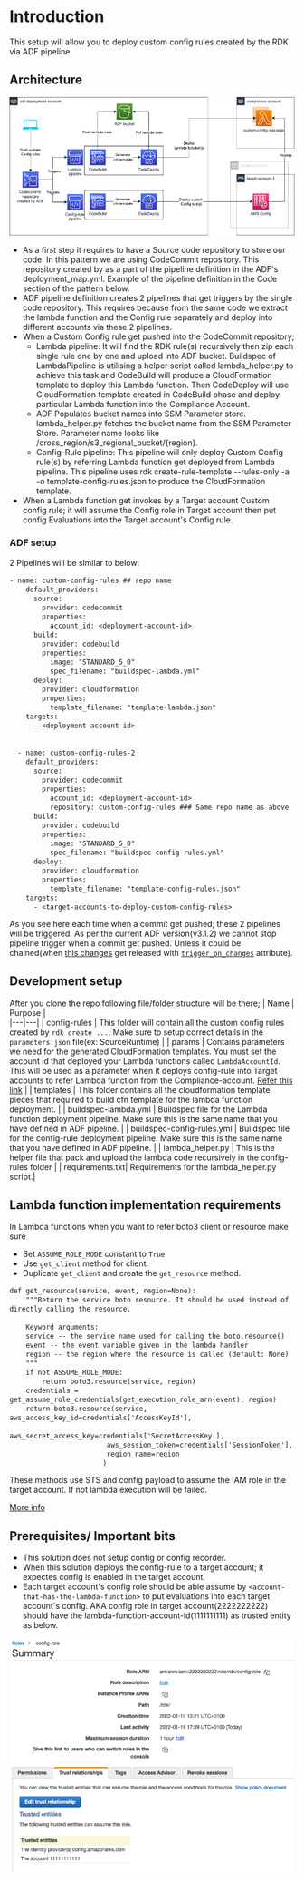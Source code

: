 # Introduction
This setup will allow you to deploy custom config rules created by the RDK via ADF pipeline. 

## Architecture
![Architecture](./meta/custom-configs.png)
* As a first step it requires to have a Source code repository to store our code. In this pattern we are using CodeCommit repository. This repository created by as a part of the pipeline definition in the ADF's deployment_map.yml. Example of the pipeline definition in the Code section of the pattern below.
* ADF pipeline definition creates 2 pipelines that get triggers by the single code repository. This requires because from the same code we extract the lambda function and the Config rule separately and deploy into different accounts via these 2 pipelines. 
* When a Custom Config rule get pushed into the CodeCommit repository; 
    - Lambda pipeline: It will find the RDK rule(s) recursively then zip each single rule one by one and upload into ADF bucket. Buildspec of LambdaPipeline is utilising a helper script called lambda_helper.py to achieve this task and CodeBuild will produce a CloudFormation template to deploy this Lambda function. Then CodeDeploy will use CloudFormation template created in CodeBuild phase and deploy particular Lambda function into the Compliance Account.
    - ADF Populates bucket names into SSM Parameter store. lambda_helper.py fetches the bucket name from the SSM Parameter Store. Parameter name looks like /cross_region/s3_regional_bucket/{region}.
    - Config-Rule pipeline: This pipeline will only deploy Custom Config rule(s) by referring Lambda function get deployed from Lambda pipeline. This pipeline uses rdk create-rule-template --rules-only -a  -o template-config-rules.json to produce the CloudFormation template.
* When a Lambda function get invokes by a Target account Custom config rule; it will assume the Config role in Target account then put config Evaluations into the Target account's Config rule.
### ADF setup
2 Pipelines will be similar to below:

```
- name: custom-config-rules ## repo name
    default_providers:
      source:
        provider: codecommit
        properties:
          account_id: <deployment-account-id>
      build:
        provider: codebuild
        properties:
          image: "STANDARD_5_0"
          spec_filename: "buildspec-lambda.yml"
      deploy:
        provider: cloudformation
        properties:
          template_filename: "template-lambda.json"
    targets:  
      - <deployment-account-id>

      
  - name: custom-config-rules-2
    default_providers:
      source:
        provider: codecommit
        properties:
          account_id: <deployment-account-id>
          repository: custom-config-rules ### Same repo name as above
      build:
        provider: codebuild
        properties:
          image: "STANDARD_5_0"
          spec_filename: "buildspec-config-rules.yml"
      deploy:
        provider: cloudformation
        properties:
          template_filename: "template-config-rules.json"
    targets:  
      - <target-accounts-to-deploy-custom-config-rules> 
```
As you see here each time when a commit get pushed; these 2 pipelines will be triggered. As per the current ADF version(v3.1.2) we cannot stop pipeline trigger when a commit get pushed. Unless it could be chained(when [this changes](https://github.com/awslabs/aws-deployment-framework/pull/357) get released with [`trigger_on_changes`](https://github.com/awslabs/aws-deployment-framework/blob/master/docs/providers-guide.md#codecommit) attribute).


## Development setup
After you clone the repo following file/folder structure will be there;
| Name  | Purpose  |   
|---|---|
| config-rules  | This folder will contain all the custom config rules created by `rdk create ...`. Make sure to setup correct details in the `parameters.json` file(ex: SourceRuntime) |
| params  | Contains parameters we need for the generated CloudFormation templates. You must set the account id that deployed your Lambda functions called `LambdaAccountId`. This will be used as a parameter when it deploys config-rule into Target accounts to refer Lambda function from the Compliance-account. [Refer this link](https://github.com/awslabs/aws-deployment-framework/blob/master/docs/user-guide.md#cloudformation-parameters-and-tagging)  |
| templates  | This folder contains all the cloudformation template pieces that required to build cfn template for the lambda function deployment.  |
| buildspec-lambda.yml | Buildspec file for the Lambda function deployment pipeline. Make sure this is the same name that you have defined in ADF pipeline. |
| buildspec-config-rules.yml | Buildspec file for the config-rule deployment pipeline. Make sure this is the same name that you have defined in ADF pipeline. |
| lambda_helper.py | This is the helper file that pack and upload the lambda code recursively in the config-rules folder |
| requirements.txt| Requirements for the lambda_helper.py script.|

## Lambda function implementation requirements
In Lambda functions when you want to refer boto3 client or resource make sure 
- Set `ASSUME_ROLE_MODE` constant to `True`
- Use `get_client` method for client.
- Duplicate `get_client` and create the `get_resource` method. 

```
def get_resource(service, event, region=None):
    """Return the service boto resource. It should be used instead of directly calling the resource.

    Keyword arguments:
    service -- the service name used for calling the boto.resource()
    event -- the event variable given in the lambda handler
    region -- the region where the resource is called (default: None)
    """
    if not ASSUME_ROLE_MODE:
        return boto3.resource(service, region)
    credentials = get_assume_role_credentials(get_execution_role_arn(event), region)
    return boto3.resource(service, aws_access_key_id=credentials['AccessKeyId'],
                        aws_secret_access_key=credentials['SecretAccessKey'],
                        aws_session_token=credentials['SessionToken'],
                        region_name=region
                       )
```
These methods use STS and config payload to assume the IAM role in the target account. If not lambda execution will be failed.


[More info](https://aws.amazon.com/blogs/mt/aws-config-rdk-multi-account-and-multi-region-deployment/)

## Prerequisites/ Important bits
- This solution does not setup config or config recorder.
- When this solution deploys the config-rule to a target account; it expectes config is enabled in the target account.
- Each target account's config role should be able assume by `<account-that-has-the-lambda-function>` to put evaluations into each target account's config. AKA config role in target account(2222222222) should have the lambda-function-account-id(1111111111) as trusted entity as below. 

![Trusted entiry](./meta/lambda-account-id-trusted-entiry.png)
